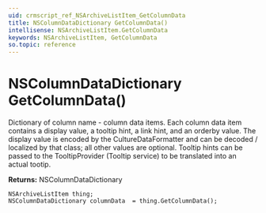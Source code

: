 ```yaml
---
uid: crmscript_ref_NSArchiveListItem_GetColumnData
title: NSColumnDataDictionary GetColumnData()
intellisense: NSArchiveListItem.GetColumnData
keywords: NSArchiveListItem, GetColumnData
so.topic: reference
---
```


# NSColumnDataDictionary GetColumnData()

Dictionary of column name - column data items. Each column data item contains a display value, a tooltip hint, a link hint, and an orderby value. <para/>The display value is encoded by the CultureDataFormatter and can be decoded / localized by that class; all other values are optional. <para/>Tooltip hints can be passed to the TooltipProvider (Tooltip service) to be translated into an actual tootip.

**Returns:** NSColumnDataDictionary

```crmscript
NSArchiveListItem thing;
NSColumnDataDictionary columnData  = thing.GetColumnData();
```

